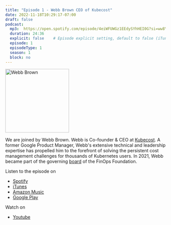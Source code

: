 ```yaml
---
title: "Episode 1 - Webb Brown CEO of Kubecost"
date: 2022-11-18T10:29:17-07:00
draft: false
podcast:
  mp3:  https://open.spotify.com/episode/4eiWFUWGz1EEdySYhHEI0G?si=ww8Y5RkcTOiVfzVOPMb4BA
  duration: 24:36
  explicit: false    # Episode explicit setting, default to false (iTunes).
  episode: 1
  episodeType: 1
  season: 1
  block: no
---
```


<img src="/webb-brown.png" alt="Webb Brown" style="width:200px;"/>

We are joined by Webb Brown. Webb is Co-founder & CEO at [Kubecost](https://kubecost.com). A former Google Product Manager,
Webb's extensive technical and leadership expertise has propelled him to the forefront of solving the persistent 
cost management challenges for thousands of Kubernetes users. In 2021, Webb became part of the governing [board](https://www.finops.org/about/governing-board/) 
of the FinOps Foundation.

Listen to the episode on

- [Spotify](https://open.spotify.com/show/6B6ty6LROnTiRAX4EE6w7b)
- [iTunes](https://podcasts.apple.com/us/podcast/the-finops-show/id1655432338)
- [Amazon Music](https://music.amazon.com/podcasts/c090ae59-f24d-4815-a8bb-998efad75d3f/episodes/0eaf31d5-e85e-41b2-a816-621c800891f6/the-finops-show-episode-1-webb-brown-kubecost-ceo)
- [Google Play](TBD)

Watch on 
- [Youtube](https://youtu.be/I32oo0pccsQ) 
